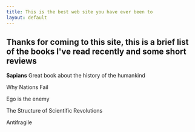```yaml
---
title: This is the best web site you have ever been to
layout: default
---
```

## Thanks for coming to this site, this is a brief list of the books I've read recently and some short reviews

**Sapians**
Great book about the history of the humankind

Why Nations Fail

Ego is the enemy

The Structure of Scientific Revolutions

Antifragile
